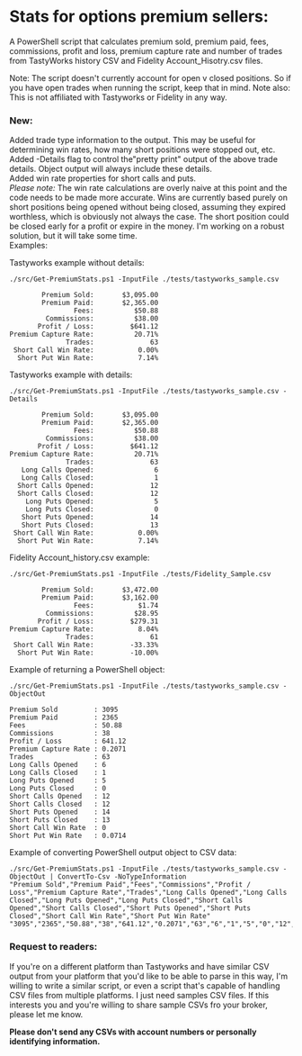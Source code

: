 # Stats for options premium sellers:

A PowerShell script that calculates premium sold, premium paid, fees, commissions, profit and loss, premium capture rate and number of trades from TastyWorks history CSV and Fidelity Account_Hisotry.csv files.

Note: The script doesn't currently account for open v closed positions. So if you have open trades when running the script, keep that in mind.
Note also: This is not affiliated with Tastyworks or Fidelity in any way.

### New:
Added trade type information to the output. This may be useful for determining win rates, how many short positions were stopped out, etc.<br />
Added -Details flag to control the"pretty print" output of the above trade details. Object output will always include these details.<br />
Added win rate properties for short calls and puts.<br />
*Please note:* The win rate calculations are overly naive at this point and the code needs to be made more accurate. Wins are currently based purely on short positions being opened without being closed, assuming they expired worthless, which is obviously not always the case. The short position could be closed early for a profit or expire in the money. I'm working on a robust solution, but it will take some time.<br />
Examples:

Tastyworks example without details:
```
./src/Get-PremiumStats.ps1 -InputFile ./tests/tastyworks_sample.csv

        Premium Sold:       $3,095.00
        Premium Paid:       $2,365.00
                Fees:          $50.88
         Commissions:          $38.00
       Profit / Loss:         $641.12
Premium Capture Rate:          20.71%
              Trades:              63
 Short Call Win Rate:           0.00%
  Short Put Win Rate:           7.14%
```
Tastyworks example with details:
```
./src/Get-PremiumStats.ps1 -InputFile ./tests/tastyworks_sample.csv -Details

        Premium Sold:       $3,095.00
        Premium Paid:       $2,365.00
                Fees:          $50.88
         Commissions:          $38.00
       Profit / Loss:         $641.12
Premium Capture Rate:          20.71%
              Trades:              63
   Long Calls Opened:               6
   Long Calls Closed:               1
  Short Calls Opened:              12
  Short Calls Closed:              12
    Long Puts Opened:               5
    Long Puts Closed:               0
   Short Puts Opened:              14
   Short Puts Closed:              13
 Short Call Win Rate:           0.00%
  Short Put Win Rate:           7.14%
```
Fidelity Account_history.csv example:
```
./src/Get-PremiumStats.ps1 -InputFile ./tests/Fidelity_Sample.csv

        Premium Sold:       $3,472.00
        Premium Paid:       $3,162.00
                Fees:           $1.74
         Commissions:          $28.95
       Profit / Loss:         $279.31
Premium Capture Rate:           8.04%
              Trades:              61
 Short Call Win Rate:         -33.33%
  Short Put Win Rate:         -10.00%
```
Example of returning a PowerShell object:
```
./src/Get-PremiumStats.ps1 -InputFile ./tests/tastyworks_sample.csv -ObjectOut

Premium Sold         : 3095
Premium Paid         : 2365
Fees                 : 50.88
Commissions          : 38
Profit / Loss        : 641.12
Premium Capture Rate : 0.2071
Trades               : 63
Long Calls Opened    : 6
Long Calls Closed    : 1
Long Puts Opened     : 5
Long Puts Closed     : 0
Short Calls Opened   : 12
Short Calls Closed   : 12
Short Puts Opened    : 14
Short Puts Closed    : 13
Short Call Win Rate  : 0
Short Put Win Rate   : 0.0714
```
Example of converting PowerShell output object to CSV data:
```
./src/Get-PremiumStats.ps1 -InputFile ./tests/tastyworks_sample.csv -ObjectOut | ConvertTo-Csv -NoTypeInformation
"Premium Sold","Premium Paid","Fees","Commissions","Profit / Loss","Premium Capture Rate","Trades","Long Calls Opened","Long Calls Closed","Long Puts Opened","Long Puts Closed","Short Calls Opened","Short Calls Closed","Short Puts Opened","Short Puts Closed","Short Call Win Rate","Short Put Win Rate"
"3095","2365","50.88","38","641.12","0.2071","63","6","1","5","0","12","12","14","13","0","0.0714"
```
### Request to readers:
If you're on a different platform than Tastyworks and have similar CSV output from your platform that you'd like to be able to parse in this way, I'm willing to write a similar script, or even a script that's capable of handling CSV files from multiple platforms. I just need samples CSV files. If this interests you and you're willing to share sample CSVs fro your broker, please let me know. 

**Please don't send any CSVs with account numbers or personally identifying information.**

